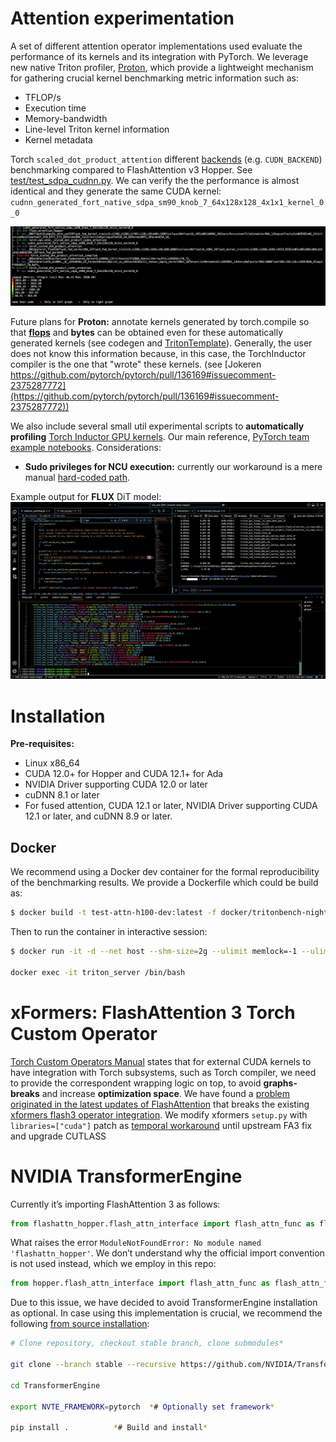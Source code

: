 # Attention experimentation

A set of different attention operator implementations used evaluate the performance of its kernels and its integration with PyTorch. We leverage new native Triton profiler, [Proton](https://github.com/triton-lang/triton/tree/main/third_party/proton), which provide a lightweight mechanism for gathering crucial kernel benchmarking metric information such as:

- TFLOP/s
- Execution time
- Memory-bandwidth
- Line-level Triton kernel information
- Kernel metadata

Torch `scaled_dot_product_attention` different [backends](https://github.com/pytorch/pytorch/blob/612122af8f4b386bf5c8cc45164a26f26799903d/torch/nn/attention/__init__.py#L30) (e.g. `CUDN_BACKEND`) benchmarking compared to FlashAttention v3 Hopper. See [test/test_sdpa_cudnn.py](https://github.com/ai-compiler-study/test_attn/blob/main/test/test_sdpa_cudnn.py). We can verify the the performance is almost identical and they generate the same CUDA kernel: `cudnn_generated_fort_native_sdpa_sm90_knob_7_64x128x128_4x1x1_kernel_0_0`

![](assets/torch_sdpa_flash3_proton.png)

Future plans for **Proton:** annotate kernels generated by torch.compile so that [**flops**](https://github.com/triton-lang/triton/blob/04f87d021a3550aa536862aecee21bf0a30a2452/third_party/proton/tutorials/matmul.py#L269) and **bytes** can be obtained even for these automatically generated kernels (see codegen and [TritonTemplate](https://github.com/pytorch/pytorch/blob/419a7e197d2579e699c2e730902d197a27df8deb/torch/_inductor/select_algorithm.py#L675)). Generally, the user does not know this information because, in this case, the TorchInductor compiler is the one that "wrote" these kernels. (see [Jokeren https://github.com/pytorch/pytorch/pull/136169#issuecomment-2375287772](https://github.com/pytorch/pytorch/pull/136169#issuecomment-2375287772))

We also include several small util experimental scripts to **automatically profiling** [Torch Inductor GPU kernels](https://github.com/ai-compiler-study/test_attn/blob/main/inductor_profiling.py). Our main reference, [PyTorch team example notebooks](https://colab.research.google.com/drive/1XQwio7DsqB5LP2D574f_uIb8G7KhirNa?usp=sharing#scrollTo=P5sS86KpdaTI). Considerations:

- **Sudo privileges for NCU execution:** currently our workaround is a mere manual [hard-coded path](https://github.com/ai-compiler-study/test_attn/blob/eafb7e42a13127d59fbf18e5269da33decc04e66/run_ncu.py#L170).

Example output for **FLUX** DiT model:
![](assets/torch_inductor_codegen_profiling.png)

# Installation

**Pre-requisites:**

- Linux x86_64
- CUDA 12.0+ for Hopper and CUDA 12.1+ for Ada
- NVIDIA Driver supporting CUDA 12.0 or later
- cuDNN 8.1 or later
- For fused attention, CUDA 12.1 or later, NVIDIA Driver supporting CUDA 12.1 or later, and cuDNN 8.9 or later.

## Docker

We recommend using a Docker dev container for the formal reproducibility of the benchmarking results. We provide a Dockerfile which could be build as:

```bash
$ docker build -t test-attn-h100-dev:latest -f docker/tritonbench-nightly.dockerfile .
```

Then to run the container in interactive session:
```bash
$ docker run -it -d --net host --shm-size=2g --ulimit memlock=-1 --ulimit stack=67108864 --runtime=nvidia --gpus all --name <container_name> <docker_image>

docker exec -it triton_server /bin/bash
```

# xFormers: FlashAttention 3 Torch Custom Operator

[Torch Custom Operators Manual](https://docs.google.com/document/d/1_W62p8WJOQQUzPsJYa7s701JXt0qf2OfLub2sbkHOaU/edit#heading=h.ptttacy8y1u9) states that for external CUDA kernels to have integration with Torch subsystems, such as Torch compiler, we need to provide the correspondent wrapping logic on top, to avoid **graphs-breaks** and increase **optimization space**. We have found a [problem originated in the latest updates of FlashAttention](https://github.com/pytorch-labs/tritonbench/issues/20) that breaks the existing [xformers flash3 operator integration](https://github.com/facebookresearch/xformers/blob/6e10bd21ac6fc878657b24684723ccd05e41d385/xformers/ops/fmha/flash3.py#L56). We modify xformers `setup.py` with `libraries=["cuda"]` patch as [temporal workaround](https://github.com/facebookresearch/xformers/pull/1157) until upstream FA3 fix and upgrade CUTLASS

# NVIDIA TransformerEngine

Currently it’s importing FlashAttention 3 as follows:

```python
from flashattn_hopper.flash_attn_interface import flash_attn_func as flash_attn_func_v3
```

What raises the error `ModuleNotFoundError: No module named 'flashattn_hopper'`. We don’t understand why the official import convention is not used instead, which we employ in this repo:

```python
from hopper.flash_attn_interface import flash_attn_func as flash_attn_func_hopper
```

Due to this issue, we have decided to avoid TransformerEngine installation as optional. In case using this implementation is crucial, we recommend the following [from source installation](https://docs.nvidia.com/deeplearning/transformer-engine/user-guide/installation.html#installation-from-source):

```bash
# Clone repository, checkout stable branch, clone submodules*

git clone --branch stable --recursive https://github.com/NVIDIA/TransformerEngine.git

cd TransformerEngine

export NVTE_FRAMEWORK=pytorch  *# Optionally set framework*

pip install .          *# Build and install*
```